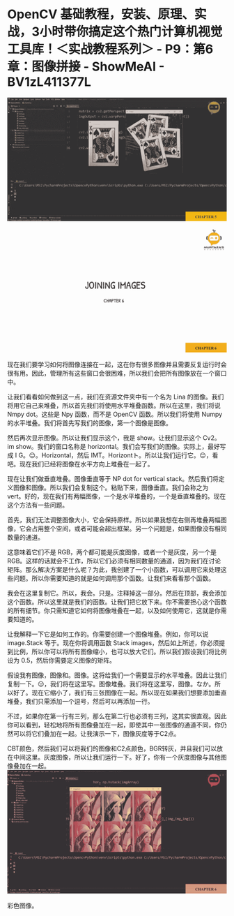 # OpenCV 基础教程，安装、原理、实战，3小时带你搞定这个热门计算机视觉工具库！＜实战教程系列＞ - P9：第6章：图像拼接 - ShowMeAI - BV1zL411377L

![](img/d62f591918ca0ed4ff2eac2c929e70f1_0.png)

![](img/d62f591918ca0ed4ff2eac2c929e70f1_1.png)

现在我们要学习如何将图像连接在一起，这在你有很多图像并且需要反复运行时会很有用。因此，管理所有这些窗口会很困难，所以我们会把所有图像放在一个窗口中。

让我们看看如何做到这一点，我们在资源文件夹中有一个名为 Lina 的图像。我们将用它自己来堆叠，所以首先我们将使用水平堆叠函数。所以在这里，我们将说 Nmpy dot。这些是 Npy 函数，而不是 OpenCV 函数。所以我们将使用 Numpy 的水平堆叠。我们将首先写我们的图像，第一个图像是图像。

然后再次显示图像。所以让我们显示这个，我是 show。让我们显示这个 Cv2。im show。我们的窗口名称是 horizontal。我们会写我们的图像。实际上，最好写成 I G。😔。Horizontal，然后 IMT。Horizontト。所以让我们运行它。😔，看吧。现在我们已经将图像在水平方向上堆叠在一起了。

现在让我们做垂直堆叠。图像垂直等于 NP dot for vertical stack。然后我们将定义图像和图像。所以我们会复制这个。粘贴下来，图像垂直。我们会称之为 vert。好的，现在我们有两幅图像，一个是水平堆叠的，一个是垂直堆叠的。现在这个方法有一些问题。

首先，我们无法调整图像大小，它会保持原样。所以如果我想在右侧再堆叠两幅图像，它会占用整个空间，或者可能会超出框架。另一个问题是，如果图像没有相同数量的通道。

这意味着它们不是 RGB，两个都可能是灰度图像，或者一个是灰度，另一个是 RGB。这样的话就会不工作，所以它们必须有相同数量的通道，因为我们在讨论矩阵。那么解决方案是什么呢？为此，我创建了一个小函数，可以调用它来处理这些问题。所以你需要知道的就是如何调用那个函数。让我们来看看那个函数。

我会在这里复制它。所以，我会。只是。注释掉这一部分。然后在顶部，我会添加这个函数。所以这里就是我们的函数。让我们把它放下来。你不需要担心这个函数的所有细节。你只需知道它如何将图像堆叠在一起，以及如何使用它，这就是你需要知道的。

让我解释一下它是如何工作的。你需要创建一个图像堆叠。例如，你可以说 image.Stack 等于。现在你将调用函数 Stack images，然后如上所述，你必须提到比例，所以你可以将所有图像缩小，也可以放大它们。所以我们假设我们将比例设为 0.5，然后你需要定义图像的矩阵。

假设我有图像，图像和。图像。这将给我们一个需要显示的水平堆叠。因此让我们复制一下。😔，我们将在这里写。图像堆叠。我们将在这里写，图像。なか。所以好了。现在它缩小了，我们有三张图像在一起。所以现在如果我们想要添加垂直堆叠，我们只需添加一个逗号，然后可以再添加一行。

不过，如果你在第一行有三列，那么在第二行也必须有三列，这其实很直观。因此你可以看到，轻松地将所有图像叠加在一起，即使其中一张图像的通道不同，你仍然可以将它们叠加在一起。让我演示一下，图像灰度等于C2点。

CBT颜色，然后我们可以将我们的图像和C2点颜色，BGR转灰，并且我们可以放在中间这里。灰度图像，所以让我们运行一下。好了，你有一个灰度图像与其他图像叠加在一起。![](img/d62f591918ca0ed4ff2eac2c929e70f1_3.png)

彩色图像。
